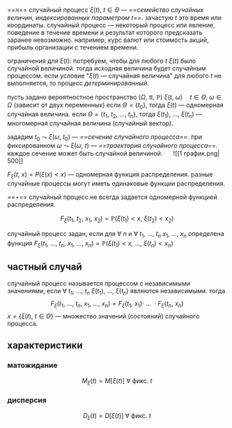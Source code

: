 ==$\aleph$== случайный процесс $\xi(t),\ t \in \Theta$ — *==семейство случайных величин, индексированных параметром $t$==*. зачастую $t$ это время или координаты. случайный процесс — некоторый процесс или явление, поведение в течение времени и результат которого предсказать заранее невозможно. например, курс валют или стоимость акций, прибыль организации с течением времени.

ограничения для $\xi(t)$:
потребуем, чтобы для любого $t$ $\xi(t)$ было случайной величиной. тогда исходная величина будет случайным процессом. если условие "$\xi(t)$ — случайная величина" для любого $t$ не выполняется, то процесс *детерминированный*.

пусть задано вероятностное пространство ($\Omega,\ \mathfrak{A},\ \mathbb{P}$)
$\xi(t,\ \omega)\quad t \in \Theta,\ \omega \in \Omega$ (зависит от двух переменных)
если $\Theta = \{t_0\}$, тогда $\xi(t)$ — одномерная случайная величина. если $\Theta = \{t_1,\ t_2,\ ...,\ t_n\}$, тогда $\xi(t_1),\ ...,\ \xi(t_n)$ — многомерная случайная величина (случайный вектор).

зададим $t_0 \leadsto \xi(\omega,\ t_0)$ — *==сечение случайного процесса==*. при фиксированном $\omega \leadsto \xi(\omega,\ t)$ — *==траектория случайного процесса==*. каждое сечение может быть случайной величиной.
$\quad$
![[1 график.png| 500]]

$F_\xi(t,\ x) = P(\xi(x) < x)$ — одномерная функция распределения.
разные случайные процессы могут иметь одинаковые функции распределения.

==$\star$== случайный процесс не всегда задается одномерной функцией распределения.

$$F_\xi (t_1,\ t_2,\ x_1,\ x_2) = \mathbb{P} (\xi(t_1) < x,\ \xi(t_2) < x_2)$$

случайный процесс задан, если для $\forall\ n$ и $\forall\ t_1,\ ...,\ t_n$ $x_1,\ ...,\ x_n$ определена функция $F_\xi (t_1,\ ...,\ t_n,\ x_1,\ ...,\ x_n) = \mathbb{P} (\xi (t_1) < x,\ ...,\ \xi(t_n) < x_n)$

## частный случай

случайный процесс называется процессом с независимыми значениями, если $\forall\ t_1,\ ...,\ t_n$ $\xi(t_1),\ ...,\ \xi(t_n)$ являются независимыми. тогда $$F_\xi (t_1,\ ...,\ t_n,\ x_1,\ ...,\ x_n) = F_\xi (t_1,\ x_1) \cdot\ ...\ \cdot F_\xi(t_n,\ x_n)$$
$x = \{\xi(t),\ t \in \Theta\}$ — множество значений (состояний) случайного процесса.

## характеристики
### матожидание
$$M_\xi (t) = M[\xi(t)]\ \forall \text{ фикс. } t$$

### дисперсия
$$D_\xi(t) = D[\xi(t)]\ \forall \text{ фикс. } t$$